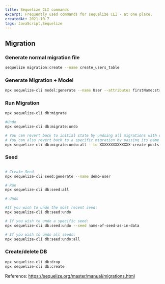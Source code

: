 ```yaml
---
title: Sequelize CLI commands
excerpt: Frequently used commands for sequelize CLI - at one place.
createdAt: 2021-10-7
tags: JavaScript,Sequelize
---
```


## Migration

### Generate normal migration file
```bash
sequelize migration:create --name create_users_table
```

### Generate Migration + Model

```bash
npx sequelize-cli model:generate --name User --attributes firstName:string,age:number,verified:boolean
```

### Run Migration

```bash
npx sequelize-cli db:migrate

#Undo
npx sequelize-cli db:migrate:undo

# You can revert back to initial state by undoing all migrations with db:migrate:undo:all command. 
# You can also revert back to a specific migration by passing its name in --to option.
npx sequelize-cli db:migrate:undo:all --to XXXXXXXXXXXXXX-create-posts.js
```

### Seed

```bash

# Create Seed
npx sequelize-cli seed:generate --name demo-user

# Run
npx sequelize-cli db:seed:all

# Undo

#If you wish to undo the most recent seed:
npx sequelize-cli db:seed:undo

# If you wish to undo a specific seed:
npx sequelize-cli db:seed:undo --seed name-of-seed-as-in-data

# If you wish to undo all seeds:
npx sequelize-cli db:seed:undo:all
```

### Create/delete DB

```bash
npx sequelize-cli db:drop
npx sequelize-cli db:create
```

Reference: https://sequelize.org/master/manual/migrations.html